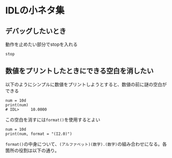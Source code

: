 # IDLの小ネタ集

## デバッグしたいとき
動作を止めたい部分でstopを入れる
```
stop
```
## 数値をプリントしたときにできる空白を消したい
以下のようにシンプルに数値をプリントしようとすると、数値の前に謎の空白ができる
```
num = 10d
print(num)
# IDL>     10.0000
```

この空白を消すには```format()```を使用するとよい
```
num = 10d
print(num, format = "(I2.0)")
```
```format()```の中身について、```(アルファベット)(数字).(数字)```の組み合わせになる。各箇所の役割は以下の通り。
